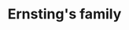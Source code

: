 ---
title: "Ernsting's family"
url: /bremen/ernstings-family-hans-bredow-strasse/
shop: Kleidung
---
